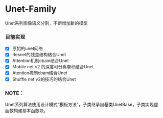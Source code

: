 # Unet-Family


Unet系列图像语义分割，不断增加新的模型

### 目前实现

- [x] 原始的unet网络
- [x] Resnet的残差结构结合Unet
- [x] Attention机制cbam结合Unet
- [x] Mobile net v2 的深度可分离卷积结合Unet
- [x] Atention机制cbam结合Unet
- [x] Shuffle net v2的技巧的结合Unet

### NOTE：

Unet系列算法使用设计模式“模板方法”，子类继承自基类UnetBase，子类实现虚函数构建基本函数块。
